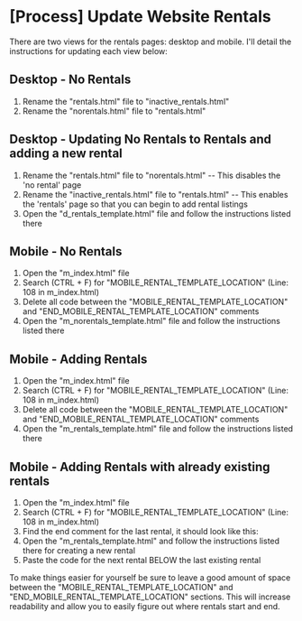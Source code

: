 # [Process] Update Website Rentals

There are two views for the rentals pages: desktop and mobile. I'll detail the instructions for updating each view below:

## Desktop - No Rentals
1. Rename the "rentals.html" file to "inactive_rentals.html"
2. Rename the "norentals.html" file to "rentals.html"


## Desktop - Updating No Rentals to Rentals and adding a new rental
1. Rename the "rentals.html" file to "norentals.html"         -- This disables the 'no rental' page
2. Rename the "inactive_rentals.html" file to "rentals.html"  -- This enables the 'rentals' page so that you can begin to add rental listings
3. Open the "d_rentals_template.html" file and follow the instructions listed there


## Mobile - No Rentals
1. Open the "m_index.html" file
2. Search (CTRL + F) for "MOBILE_RENTAL_TEMPLATE_LOCATION" (Line: 108 in m_index.html)
3. Delete all code between the "MOBILE_RENTAL_TEMPLATE_LOCATION" and "END_MOBILE_RENTAL_TEMPLATE_LOCATION" comments
4. Open the "m_norentals_template.html" file and follow the instructions listed there

## Mobile - Adding Rentals
1. Open the "m_index.html" file
2. Search (CTRL + F) for "MOBILE_RENTAL_TEMPLATE_LOCATION" (Line: 108 in m_index.html)
3. Delete all code between the "MOBILE_RENTAL_TEMPLATE_LOCATION" and "END_MOBILE_RENTAL_TEMPLATE_LOCATION" comments
4. Open the "m_rentals_template.html" file and follow the instructions listed there

## Mobile - Adding Rentals with already existing rentals
1. Open the "m_index.html" file
2. Search (CTRL + F) for "MOBILE_RENTAL_TEMPLATE_LOCATION" (Line: 108 in m_index.html)
3. Find the end comment for the last rental, it should look like this:
   <!-- ==================== END - RENTAL #RENTAL_NUM ==================== -->
4. Open the "m_rentals_template.html" and follow the instructions listed there for creating a new rental
5. Paste the code for the next rental BELOW the last existing rental


To make things easier for yourself be sure to leave a good amount of space 
between the "MOBILE_RENTAL_TEMPLATE_LOCATION" and "END_MOBILE_RENTAL_TEMPLATE_LOCATION" sections. This will increase
readability and allow you to easily figure out where rentals start and end. 